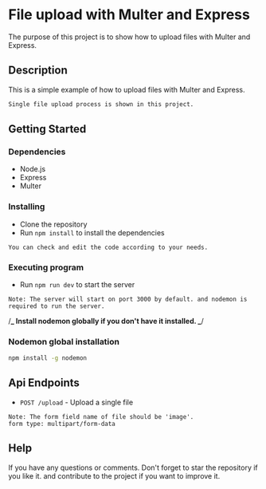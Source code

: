 <!-- @format -->

# File upload with Multer and Express

The purpose of this project is to show how to upload files with Multer and Express.

## Description

This is a simple example of how to upload files with Multer and Express.

```bash
Single file upload process is shown in this project.
```

## Getting Started

### Dependencies

- Node.js
- Express
- Multer

### Installing

- Clone the repository
- Run `npm install` to install the dependencies

`You can check and edit the code according to your needs.`

### Executing program

- Run `npm run dev` to start the server

`Note: The server will start on port 3000 by default. and nodemon is required to run the server.`

/**_ Install nodemon globally if you don't have it installed. _**/

### Nodemon global installation

```bash
npm install -g nodemon
```

## Api Endpoints

- `POST /upload` - Upload a single file

`Note: The form field name of file should be 'image'.` <br>
`form type: multipart/form-data`

## Help

If you have any questions or comments.
Don't forget to star the repository if you like it.
and contribute to the project if you want to improve it.
